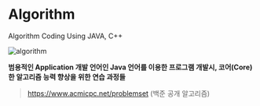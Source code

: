 # Algorithm
Algorithm Coding Using JAVA, C++



![algorithm](https://user-images.githubusercontent.com/44318904/52165565-d87fed80-2745-11e9-988c-2d00ccaec73d.gif)

**범용적인 Application 개발 언어인 Java 언어를 이용한 프로그램 개발시, 코어(Core)한 알고리즘 능력 향상을 위한 연습 과정들**

> https://www.acmicpc.net/problemset  (백준 공개 알고리즘)
